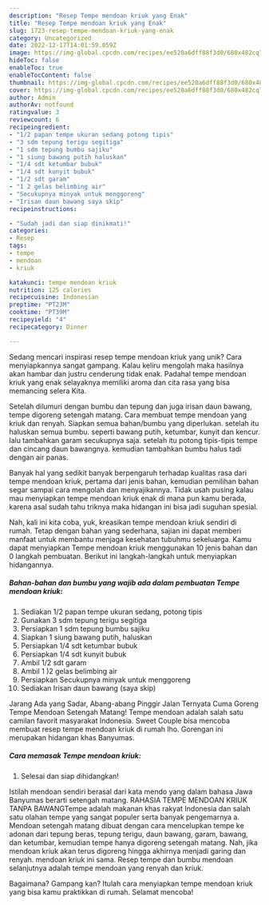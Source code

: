 ```yaml
---
description: "Resep Tempe mendoan kriuk yang Enak"
title: "Resep Tempe mendoan kriuk yang Enak"
slug: 1723-resep-tempe-mendoan-kriuk-yang-enak
category: Uncategorized
date: 2022-12-17T14:01:59.059Z
image: https://img-global.cpcdn.com/recipes/ee520a6dff88f3d0/680x482cq70/tempe-mendoan-kriuk-foto-resep-utama.jpg
hideToc: false
enableToc: true
enableTocContent: false
thumbnail: https://img-global.cpcdn.com/recipes/ee520a6dff88f3d0/680x482cq70/tempe-mendoan-kriuk-foto-resep-utama.jpg
cover: https://img-global.cpcdn.com/recipes/ee520a6dff88f3d0/680x482cq70/tempe-mendoan-kriuk-foto-resep-utama.jpg
author: Admin
authorAv: notfound
ratingvalue: 3
reviewcount: 6
recipeingredient:
- "1/2 papan tempe ukuran sedang potong tipis"
- "3 sdm tepung terigu segitiga"
- "1 sdm tepung bumbu sajiku"
- "1 siung bawang putih haluskan"
- "1/4 sdt ketumbar bubuk"
- "1/4 sdt kunyit bubuk"
- "1/2 sdt garam"
- "1 2 gelas belimbing air"
- "Secukupnya minyak untuk menggoreng"
- "Irisan daun bawang saya skip"
recipeinstructions:

- "Sudah jadi dan siap dinikmati!"
categories:
- Resep
tags:
- tempe
- mendoan
- kriuk

katakunci: tempe mendoan kriuk 
nutrition: 125 calories
recipecuisine: Indonesian
preptime: "PT23M"
cooktime: "PT39M"
recipeyield: "4"
recipecategory: Dinner

---
```





Sedang mencari inspirasi resep tempe mendoan kriuk yang unik? Cara menyiapkannya sangat gampang. Kalau keliru mengolah maka hasilnya akan hambar dan justru cenderung tidak enak. Padahal tempe mendoan kriuk yang enak selayaknya memiliki aroma dan cita rasa yang bisa memancing selera Kita.





Setelah dilumuri dengan bumbu dan tepung dan juga irisan daun bawang, tempe digoreng setengah matang. Cara membuat tempe mendoan yang kriuk dan renyah. Siapkan semua bahan/bumbu yang diperlukan. setelah itu haluskan semua bumbu. seperti bawang putih, ketumbar, kunyit dan kencur. lalu tambahkan garam secukupnya saja. setelah itu potong tipis-tipis tempe dan cincang daun bawangnya. kemudian tambahkan bumbu halus tadi dengan air panas.

Banyak hal yang sedikit banyak berpengaruh terhadap kualitas rasa dari tempe mendoan kriuk, pertama dari jenis bahan, kemudian pemilihan bahan segar sampai cara mengolah dan menyajikannya. Tidak usah pusing kalau mau menyiapkan tempe mendoan kriuk enak di mana pun kamu berada, karena asal sudah tahu triknya maka hidangan ini bisa jadi suguhan spesial.






Nah, kali ini kita coba, yuk, kreasikan tempe mendoan kriuk sendiri di rumah. Tetap dengan bahan yang sederhana, sajian ini dapat memberi manfaat untuk membantu menjaga kesehatan tubuhmu sekeluarga. Kamu dapat menyiapkan Tempe mendoan kriuk menggunakan 10 jenis bahan dan 0 langkah pembuatan. Berikut ini langkah-langkah untuk menyiapkan hidangannya.

<!--inarticleads1-->

##### Bahan-bahan dan bumbu yang wajib ada dalam pembuatan Tempe mendoan kriuk:

1. Sediakan 1/2 papan tempe ukuran sedang, potong tipis
1. Gunakan 3 sdm tepung terigu segitiga
1. Persiapkan 1 sdm tepung bumbu sajiku
1. Siapkan 1 siung bawang putih, haluskan
1. Persiapkan 1/4 sdt ketumbar bubuk
1. Persiapkan 1/4 sdt kunyit bubuk
1. Ambil 1/2 sdt garam
1. Ambil 1 )2 gelas belimbing air
1. Persiapkan Secukupnya minyak untuk menggoreng
1. Sediakan Irisan daun bawang (saya skip)


Jarang Ada yang Sadar, Abang-abang Pinggir Jalan Ternyata Cuma Goreng Tempe Mendoan Setengah Matang! Tempe mendoan adalah salah satu camilan favorit masyarakat Indonesia. Sweet Couple bisa mencoba membuat resep tempe mendoan kriuk di rumah lho. Gorengan ini merupakan hidangan khas Banyumas. 

<!--inarticleads2-->

##### Cara memasak Tempe mendoan kriuk:


1. Selesai dan siap dihidangkan!

Istilah mendoan sendiri berasal dari kata mendo yang dalam bahasa Jawa Banyumas berarti setengah matang. RAHASIA TEMPE MENDOAN KRIUK TANPA BAWANGTempe adalah makanan khas rakyat Indonesia dan salah satu olahan tempe yang sangat populer serta banyak pengemarnya a. Mendoan setengah matang dibuat dengan cara mencelupkan tempe ke adonan dari tepung beras, tepung terigu, daun bawang, garam, bawang, dan ketumbar, kemudian tempe hanya digoreng setengah matang. Nah, jika mendoan kriuk akan terus digoreng hingga akhirnya menjadi garing dan renyah. mendoan kriuk ini sama. Resep tempe dan bumbu mendoan selanjutnya adalah tempe mendoan yang renyah dan kriuk. 

Bagaimana? Gampang kan? Itulah cara menyiapkan tempe mendoan kriuk yang bisa kamu praktikkan di rumah. Selamat mencoba!
